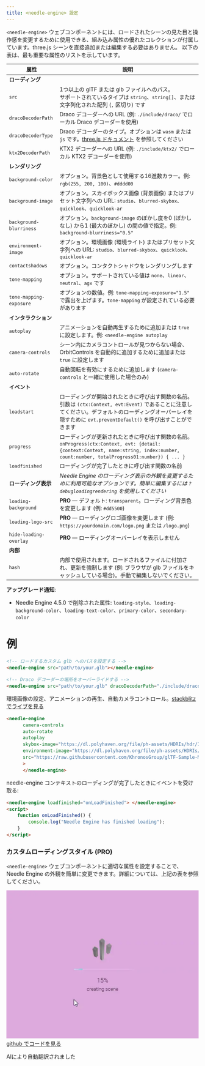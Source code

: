 ```yaml
---
title: <needle-engine> 設定
---
```


`<needle-engine>` ウェブコンポーネントには、ロードされたシーンの見た目と操作感を変更するために使用できる、組み込み属性の優れたコレクションが付属しています。three.js シーンを直接追加または編集する必要はありません。
以下の表は、最も重要な属性のリストを示しています。

| 属性 | 説明 |
| --- | --- |
| **ローディング** | |
| `src` | 1つ以上の glTF または glb ファイルへのパス。<br/>サポートされているタイプは `string`、`string[]`、または文字列化された配列 (`,` 区切り) です |
| `dracoDecoderPath` | Draco デコーダーへの URL (例: `./include/draco/` でローカル Draco デコーダーを使用) |
| `dracoDecoderType` | Draco デコーダーのタイプ。オプションは `wasm` または `js` です。[three.js ドキュメント](https://threejs.org/docs/#examples/en/loaders/DRACOLoader.setDecoderConfig) を参照してください |
| `ktx2DecoderPath` | KTX2 デコーダーへの URL (例: `./include/ktx2/` でローカル KTX2 デコーダーを使用) |
| **レンダリング** | |
| `background-color` | オプション。背景色として使用する16進数カラー。例: `rgb(255, 200, 100)`、`#dddd00` |
| `background-image` | オプション。スカイボックス画像 (背景画像) またはプリセット文字列への URL: `studio`、`blurred-skybox`、`quicklook`、`quicklook-ar` |
| `background-blurriness` | オプション。`background-image` のぼかし度を0 (ぼかしなし) から1 (最大のぼかし) の間の値で指定。例: `background-blurriness="0.5"` |
| `environment-image` | オプション。環境画像 (環境ライト) またはプリセット文字列への URL: `studio`、`blurred-skybox`、`quicklook`、`quicklook-ar` |
| `contactshadows` | オプション。コンタクトシャドウをレンダリングします |
| `tone-mapping` | オプション。サポートされている値は `none`、`linear`、`neutral`、`agx` です |
| `tone-mapping-exposure` | オプションの数値。例: `tone-mapping-exposure="1.5"` で露出を上げます。`tone-mapping` が設定されている必要があります |
| **インタラクション** | |
| `autoplay` | アニメーションを自動再生するために追加または `true` に設定します。例: `<needle-engine autoplay` |
| `camera-controls` | シーン内にカメラコントロールが見つからない場合、OrbitControls を自動的に追加するために追加または `true` に設定します |
| `auto-rotate` | 自動回転を有効にするために追加します (`camera-controls` と一緒に使用した場合のみ) |
| **イベント** | |
| `loadstart` | ローディングが開始されたときに呼び出す関数の名前。引数は `(ctx:Context, evt:Event)` であることに注意してください。デフォルトのローディングオーバーレイを隠すために `evt.preventDefault()` を呼び出すことができます |
| `progress` | ローディングが更新されたときに呼び出す関数の名前。`onProgress(ctx:Context, evt: {detail: {context:Context, name:string, index:number, count:number, totalProgress01:number}) { ... }` |
| `loadfinished` | ローディングが完了したときに呼び出す関数の名前 |
| **ローディング表示** | *Needle Engine のローディング表示の外観を変更するために利用可能なオプションです。簡単に編集するには `?debugloadingrendering` を使用してください* |
| `loading-background` | **PRO** — デフォルト: `transparent`。ローディング背景色を変更します (例: `#dd5500`) |
| `loading-logo-src` | **PRO** — ローディングロゴ画像を変更します (例: `https://yourdomain.com/logo.png` または `/logo.png`) |
| `hide-loading-overlay` | **PRO** — ローディングオーバーレイを表示しません |
| **内部** | |
| `hash` | 内部で使用されます。ロードされるファイルに付加され、更新を強制します (例: ブラウザが glb ファイルをキャッシュしている場合)。手動で編集しないでください。 |

**アップグレード通知**:
- Needle Engine 4.5.0 で削除された属性: `loading-style`、`loading-background-color`、`loading-text-color`、`primary-color`、`secondary-color`

# 例

```html
<!-- ロードするカスタム glb へのパスを設定する -->
<needle-engine src="path/to/your.glb"></needle-engine>
```

```html
<!-- Draco デコーダーの場所をオーバーライドする -->
<needle-engine src="path/to/your.glb" dracoDecoderPath="./include/draco/"></needle-engine>
```

環境画像の設定、アニメーションの再生、自動カメラコントロール。[stackblitz でライブを見る](https://stackblitz.com/edit/needle-engine-cycle-src?file=index.html)
```html
<needle-engine
      camera-controls
      auto-rotate
      autoplay
      skybox-image="https://dl.polyhaven.org/file/ph-assets/HDRIs/hdr/1k/industrial_sunset_puresky_1k.hdr"
      environment-image="https://dl.polyhaven.org/file/ph-assets/HDRIs/hdr/1k/industrial_sunset_puresky_1k.hdr"
      src="https://raw.githubusercontent.com/KhronosGroup/glTF-Sample-Models/master/2.0/DamagedHelmet/glTF-Embedded/DamagedHelmet.gltf"
      >
      </needle-engine>
```

needle-engine コンテキストのローディングが完了したときにイベントを受け取る:
```html
<needle-engine loadfinished="onLoadFinished"> </needle-engine>
<script>
    function onLoadFinished() {
        console.log("Needle Engine has finished loading");
    }
</script>
```

### カスタムローディングスタイル (PRO)

`<needle-engine>` ウェブコンポーネントに適切な属性を設定することで、Needle Engine の外観を簡単に変更できます。詳細については、上記の表を参照してください。

![custom loading](/imgs/custom-loading-style.webp)
[github でコードを見る](https://github.com/needle-engine/vite-template/blob/loading-style/custom/index.html)

AIにより自動翻訳されました